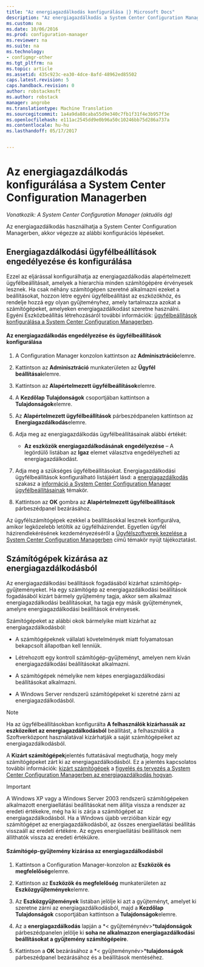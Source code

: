 ```yaml
---
title: "Az energiagazdálkodás konfigurálása |} Microsoft Docs"
description: "Az energiagazdálkodás a System Center Configuration Manager beállítása."
ms.custom: na
ms.date: 10/06/2016
ms.prod: configuration-manager
ms.reviewer: na
ms.suite: na
ms.technology:
- configmgr-other
ms.tgt_pltfrm: na
ms.topic: article
ms.assetid: 435c923c-ea30-4dce-8afd-48962ed85502
caps.latest.revision: 5
caps.handback.revision: 0
author: robstackmsft
ms.author: robstack
manager: angrobe
ms.translationtype: Machine Translation
ms.sourcegitcommit: 1a4a9da88caba55d9e340c7fb1f31f4e3b957f3e
ms.openlocfilehash: e111ac2545dd9e0b96a50c10246bb75d286a737a
ms.contentlocale: hu-hu
ms.lasthandoff: 05/17/2017


---
```

# <a name="configuring-power-management-in-system-center-configuration-manager"></a>Az energiagazdálkodás konfigurálása a System Center Configuration Managerben

*Vonatkozik: A System Center Configuration Manager (aktuális ág)*

Az energiagazdálkodás használhatja a System Center Configuration Managerben, akkor végezze az alábbi konfigurációs lépéseket.  

## <a name="enable-and-configure-power-management-client-settings"></a>Energiagazdálkodási ügyfélbeállítások engedélyezése és konfigurálása  
 Ezzel az eljárással konfigurálhatja az energiagazdálkodás alapértelmezett ügyfélbeállításait, amelyek a hierarchia minden számítógépére érvényesek lesznek. Ha csak néhány számítógépen szeretné alkalmazni ezeket a beállításokat, hozzon létre egyéni ügyfélbeállítást az eszközökhöz, és rendelje hozzá egy olyan gyűjteményhez, amely tartalmazza azokat a számítógépeket, amelyeken energiagazdálkodást szeretne használni. Egyéni Eszközbeállítás létrehozásáról további információk: [ügyfélbeállítások konfigurálása a System Center Configuration Managerben](../../../../core/clients/deploy/configure-client-settings.md).  

#### <a name="to-enable-power-management-and-configure-client-settings"></a>Az energiagazdálkodás engedélyezése és ügyfélbeállítások konfigurálása  

1.  A Configuration Manager konzolon kattintson az **Adminisztráció**elemre.  

2.  Kattintson az **Adminisztráció** munkaterületen az **Ügyfél beállításai**elemre.  

3.  Kattintson az **Alapértelmezett ügyfélbeállítások**elemre.  

4.  A **Kezdőlap** **Tulajdonságok** csoportjában kattintson a **Tulajdonságok**elemre.  

5.  Az **Alapértelmezett ügyfélbeállítások** párbeszédpanelen kattintson az **Energiagazdálkodás**elemre.  

6.  Adja meg az energiagazdálkodás ügyfélbeállításainak alábbi értékét:  

    -   **Az eszközök energiagazdálkodásának engedélyezése** – A legördülő listában az **Igaz** elemet választva engedélyezheti az energiagazdálkodást.  

7.  Adja meg a szükséges ügyfélbeállításokat. Energiagazdálkodási ügyfélbeállítások konfigurálható listájáért lásd: a [energiagazdálkodás](../../../../core/clients/deploy/about-client-settings.md#power-management) szakasz a [információ a System Center Configuration Manager ügyfélbeállításainak](../../../../core/clients/deploy/about-client-settings.md) témakör.  

8.  Kattintson az **OK** gombra az **Alapértelmezett ügyfélbeállítások** párbeszédpanel bezárásához.  

 Az ügyfélszámítógépek ezekkel a beállításokkal lesznek konfigurálva, amikor legközelebb letöltik az ügyfélházirendet. Egyetlen ügyfél házirendlekérésének kezdeményezéséről a [Ügyfélszoftverek kezelése a System Center Configuration Managerben](../../../../core/clients/manage/manage-clients.md) című témakör nyújt tájékoztatást.  

## <a name="exclude-computers-from-power-management"></a>Számítógépek kizárása az energiagazdálkodásból  
 Az energiagazdálkodási beállítások fogadásából kizárhat számítógép-gyűjteményeket. Ha egy számítógép az energiagazdálkodási beállítások fogadásából kizárt bármely gyűjtemény tagja, akkor sem alkalmaz energiagazdálkodási beállításokat, ha tagja egy másik gyűjteménynek, amelyre energiagazdálkodási beállítások érvényesek.  

 Számítógépeket az alábbi okok bármelyike miatt kizárhat az energiagazdálkodásból:  

-   A számítógépeknek vállalati követelmények miatt folyamatosan bekapcsolt állapotban kell lenniük.  

-   Létrehozott egy kontroll számítógép-gyűjteményt, amelyen nem kíván energiagazdálkodási beállításokat alkalmazni.  

-   A számítógépek némelyike nem képes energiagazdálkodási beállításokat alkalmazni.  

-   A Windows Server rendszerű számítógépeket ki szeretné zárni az energiagazdálkodásból.  

> [!NOTE]  
>  Ha az ügyfélbeállításokban konfigurálta **A felhasználók kizárhassák az eszközeiket az energiagazdálkodásból** beállítást, a felhasználók a Szoftverközpont használatával kizárhatják a saját számítógépeiket az energiagazdálkodásból.  

 A **Kizárt számítógépek**jelentés futtatásával megtudhatja, hogy mely számítógépeket zárt ki az energiagazdálkodásból. Ez a jelentés kapcsolatos további információk: [kizárt számítógépek](../../../../core/clients/manage/power/monitor-and-plan-for-power-management.md#BKMK_Excluded) a [figyelés és tervezés a System Center Configuration Managerben az energiagazdálkodás hogyan](../../../../core/clients/manage/power/monitor-and-plan-for-power-management.md).  

> [!IMPORTANT]  
>  A Windows XP vagy a Windows Server 2003 rendszerű számítógépeken alkalmazott energiaellátási beállításokat nem állítja vissza a rendszer az eredeti értékekre, még ha ki is zárja a számítógépet az energiagazdálkodásból. Ha a Windows újabb verzióiban kizár egy számítógépet az energiagazdálkodásból, az összes energiaellátási beállítás visszaáll az eredeti értékére. Az egyes energiaellátási beállítások nem állíthatók vissza az eredeti értékükre.  

#### <a name="to-exclude-a-collection-of-computers-from-power-management"></a>Számítógép-gyűjtemény kizárása az energiagazdálkodásból  

1.  Kattintson a Configuration Manager-konzolon az **Eszközök és megfelelőség**elemre.  

2.  Kattintson az **Eszközök és megfelelőség** munkaterületen az **Eszközgyűjtemények**elemre.  

3.  Az **Eszközgyűjtemények** listában jelölje ki azt a gyűjteményt, amelyet ki szeretne zárni az energiagazdálkodásból, majd a **Kezdőlap** **Tulajdonságok** csoportjában kattintson a **Tulajdonságok**elemre.  

4.  Az a **energiagazdálkodás** lapján a *< gyűjteménynév\>***tulajdonságok** párbeszédpanelen jelölje ki **soha ne alkalmazzon energiagazdálkodási beállításokat a gyűjtemény számítógépeire**.  

5.  Kattintson a **OK** bezárásához a *< gyűjteménynév\>***tulajdonságok** párbeszédpanel bezárásához és a beállítások mentéséhez.  

